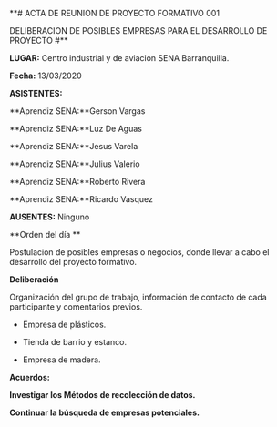 **# ACTA DE REUNION DE PROYECTO FORMATIVO 001

DELIBERACION DE POSIBLES EMPRESAS PARA EL DESARROLLO DE PROYECTO #**

**LUGAR:** Centro industrial y de aviacion SENA Barranquilla.

**Fecha:** 13/03/2020

**ASISTENTES:**

**Aprendiz SENA:**Gerson Vargas
	
**Aprendiz SENA:**Luz De Aguas

**Aprendiz SENA:**Jesus Varela

**Aprendiz SENA:**Julius Valerio

**Aprendiz SENA:**Roberto Rivera

**Aprendiz SENA:**Ricardo Vasquez

**AUSENTES:** Ninguno

**Orden del día **

Postulacion de posibles empresas o negocios, donde llevar a cabo el desarrollo del proyecto formativo. 

**Deliberación** 

Organización del grupo de trabajo, información de contacto de cada participante y comentarios previos.

- Empresa de plásticos. 

- Tienda de barrio y estanco. 

- Empresa de madera. 

**Acuerdos:**

**Investigar los Métodos de recolección de datos.**
 
**Continuar la búsqueda de empresas potenciales.**